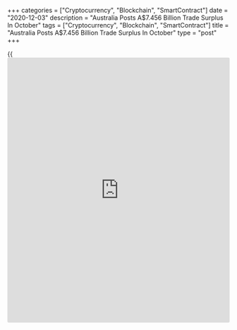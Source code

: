 +++
categories = ["Cryptocurrency", "Blockchain", "SmartContract"]
date = "2020-12-03"
description = "Australia Posts A$7.456 Billion Trade Surplus In October"
tags = ["Cryptocurrency", "Blockchain", "SmartContract"]
title = "Australia Posts A$7.456 Billion Trade Surplus In October"
type = "post"
+++

{{<iframe id="large-banner" src="https://www.bounty.group/#slide=14.0" width="100%" height="600" scrolling="no" style="border: 0px solid rgb(216, 221, 230); border-radius: 3px;">}}

Australia had a merchandise trade surplus of A$7.456 billion in October,
the Australian Bureau of Statistics said on Thursday.

That beat expectations for a surplus of A$5.8 billion and was up from
the upwardly revised A$5.815 billion surplus in September (originally
A$5.630 billion).

Imports were up 1.0 percent on month following the downwardly revised
6.5 percent slide in September (originally -6.0 percent). Exports
climbed 5.0 percent on month, up from the downwardly revised 2.6 percent
gain in the previous month (originally up 4.0 percent).

For comments and feedback [contact](https://www.playgroundfx.com/contact/): editorial@rtt[news](https://www.letsplayfx.com/blog/forex-news-website/).com

[Economic News][1]

 **What parts of the world are seeing the best (and worst) economic
performances lately? Click[here][2] to check out our [Econ Scorecard][2]
and find out! See up-to-the-moment [ranking](https://www.playgroundfx.com/blog/crypto-exchange-ranking/)s for the best and worst
performers in [GDP][3], [unemployment rate][4], [inflation][5] and much
more.**

   1. www.rtt[news](https://www.letsplayfx.com/blog/forex-news-website/).com/Content/EconomicNews.aspx
   2. www.rtt[news](https://www.letsplayfx.com/blog/forex-news-website/).com/economic-scorecard/world-rank/unemployment-rate/highest-performance.aspx
   3. www.rtt[news](https://www.letsplayfx.com/blog/forex-news-website/).com/economic-scorecard/world-rank/GDP/highest-performance.aspx
   4. www.rtt[news](https://www.letsplayfx.com/blog/forex-news-website/).com/economic-scorecard/world-rank/unemployment-rate/lowest-performance.aspx
   5. www.rtt[news](https://www.letsplayfx.com/blog/forex-news-website/).com/economic-scorecard/world-rank/CPI/highest-performance.aspx